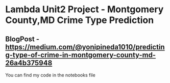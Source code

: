 # Lambda Unit2 Project - Montgomery County,MD Crime Type Prediction

## BlogPost - https://medium.com/@yonipineda1010/predicting-type-of-crime-in-montgomery-county-md-26a4b375948

You can find my code in the notebooks file
